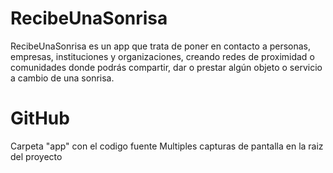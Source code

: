 # RecibeUnaSonrisa


RecibeUnaSonrisa‬ es un app que trata de poner en contacto a personas, empresas, instituciones y organizaciones, creando redes de proximidad o comunidades donde podrás compartir, dar o prestar algún objeto o servicio a cambio de una sonrisa.

# GitHub
Carpeta "app" con el codigo fuente
Multiples capturas de pantalla en la raiz del proyecto
